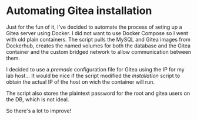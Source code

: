 # Automating Gitea installation

Just for the fun of it, I've decided to automate the process of seting up a Gitea server using Docker.
I did not want to use Docker Compose so I went with old plain containers.
The script pulls the MySQL and Gitea images from Dockerhub, creates the named volumes for both the
database and the Gitea container and the custom bridged network to allow communication between them.

I decided to use a _premade_ configuration file for Gitea using the IP for my lab host... It would be nice
if the script modified the _installation_ script to obtain the actual IP of the host on wich the container
will run.

The script also stores the plaintext password for the root and gitea users on the DB, which is not ideal.

So there's a lot to improve! 
